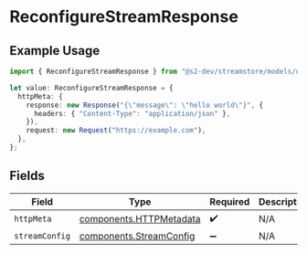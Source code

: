 # ReconfigureStreamResponse

## Example Usage

```typescript
import { ReconfigureStreamResponse } from "@s2-dev/streamstore/models/operations";

let value: ReconfigureStreamResponse = {
  httpMeta: {
    response: new Response("{\"message\": \"hello world\"}", {
      headers: { "Content-Type": "application/json" },
    }),
    request: new Request("https://example.com"),
  },
};
```

## Fields

| Field                                                              | Type                                                               | Required                                                           | Description                                                        |
| ------------------------------------------------------------------ | ------------------------------------------------------------------ | ------------------------------------------------------------------ | ------------------------------------------------------------------ |
| `httpMeta`                                                         | [components.HTTPMetadata](../../models/components/httpmetadata.md) | :heavy_check_mark:                                                 | N/A                                                                |
| `streamConfig`                                                     | [components.StreamConfig](../../models/components/streamconfig.md) | :heavy_minus_sign:                                                 | N/A                                                                |
